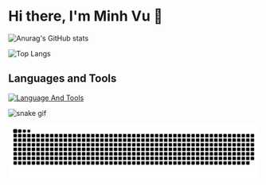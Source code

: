 # Hi there, I'm Minh Vu 👋

![Anurag's GitHub stats](https://github-readme-stats.vercel.app/api?username=Codebutproblem&show_icons=true&theme=merko)

![Top Langs](https://github-readme-stats.vercel.app/api/top-langs/?username=Codebutproblem&layout=compact)

## Languages and Tools

[![Language And Tools](https://skillicons.dev/icons?i=nodejs,react,js,ts,java,python,html,css,tailwind)](https://skillicons.dev)

![snake gif](https://github.com/Codebutproblem/Codebutproblem/blob/output/github-contribution-grid-snake.gif)

![Snake](https://github.com/Codebutproblem/Codebutproblem/blob/output/github-contribution-grid-snake-dark.svg)
